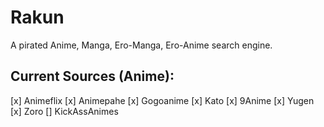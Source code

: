# Rakun
A pirated Anime, Manga, Ero-Manga, Ero-Anime search engine.

## Current Sources (Anime):
[x] Animeflix
[x] Animepahe
[x] Gogoanime
[x] Kato
[x] 9Anime
[x] Yugen
[x] Zoro
[] KickAssAnimes




